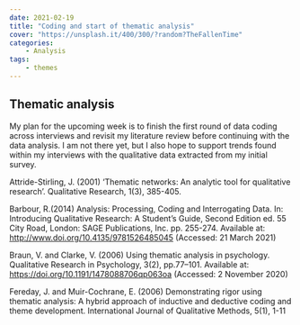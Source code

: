 ```yaml
---
date: 2021-02-19
title: "Coding and start of thematic analysis"
cover: "https://unsplash.it/400/300/?random?TheFallenTime"
categories: 
    - Analysis
tags:
    - themes
---
```


## Thematic analysis

My plan for the upcoming week is to finish the first round of data coding across interviews and revisit my literature review before continuing with the data analysis. I am not there yet, but I also hope to support trends found within my interviews with the qualitative data extracted from my initial survey.


Attride-Stirling, J. (2001) ‘Thematic networks: An analytic tool for qualitative research’. Qualitative Research, 1(3), 385-405.

Barbour, R.(2014) Analysis: Processing, Coding and Interrogating Data. In: Introducing Qualitative Research: A Student’s Guide, Second Edition ed. 55 City Road, London: SAGE Publications, Inc. pp. 255-274. Available at: http://www.doi.org/10.4135/9781526485045 (Accessed: 21 March 2021)

Braun, V. and Clarke, V. (2006) Using thematic analysis in psychology. Qualitative Research in Psychology, 3(2), pp.77–101. Available at: https://doi.org/10.1191/1478088706qp063oa (Accessed: 2 November 2020)

Fereday, J. and  Muir-Cochrane, E. (2006) Demonstrating rigor using thematic analysis: A hybrid approach of inductive and deductive coding and theme development. International Journal of Qualitative Methods, 5(1), 1-11

